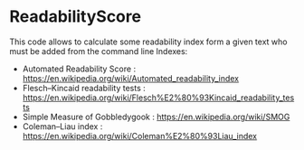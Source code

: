 # ReadabilityScore
This code allows to calculate some readability index form a given text who must be added from the command line
Indexes:
 -  Automated Readability Score : https://en.wikipedia.org/wiki/Automated_readability_index
 -  Flesch–Kincaid readability tests : https://en.wikipedia.org/wiki/Flesch%E2%80%93Kincaid_readability_tests
 -  Simple Measure of Gobbledygook : https://en.wikipedia.org/wiki/SMOG
 -  Coleman–Liau index : https://en.wikipedia.org/wiki/Coleman%E2%80%93Liau_index
